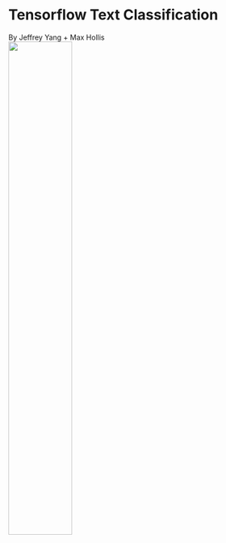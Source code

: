 # Tensorflow Text Classification
<div> By Jeffrey Yang + Max Hollis </div>
<img align = "center" height = "50%" width = "50%" src="https://cdn-images-1.medium.com/max/1200/1*37N7BHNaEsXPaerNQ8wBdA.png">
